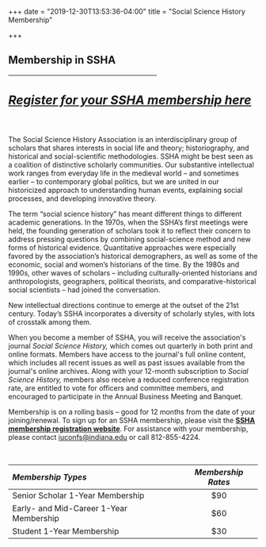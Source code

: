 +++
date = "2019-12-30T13:53:36-04:00"
title = "Social Science History Membership"

+++

## **Membership in SSHA**

<hr width=300; align=left>
<h2><a href="https://indianauniv-web.ungerboeck.com/mbd/mbd_p23_add_member.aspx?oc=10&cc=SSHA-MEMBER" target="_blank" role="button" class="btn btn-default btn-lg"><i><h3>Register for your SSHA membership here</h3></i></a></h2>  
<br />

The Social Science History Association is an interdisciplinary group of scholars that shares interests in social life and theory; historiography, and historical and social-scientific methodologies. SSHA might be best seen as a coalition of distinctive scholarly communities. Our substantive intellectual work ranges from everyday life in the medieval world – and sometimes earlier – to contemporary global politics, but we are united in our historicized approach to understanding human events, explaining social processes, and developing innovative theory.

The term “social science history” has meant different things to different academic generations. In the 1970s, when the SSHA’s first meetings were held, the founding generation of scholars took it to reflect their concern to address pressing questions by combining social-science method and new forms of historical evidence. Quantitative approaches were especially favored by the association’s historical demographers, as well as some of the economic, social and women’s historians of the time. By the 1980s and 1990s, other waves of scholars – including culturally-oriented historians and anthropologists, geographers, political theorists, and comparative-historical social scientists – had joined the conversation.

New intellectual directions continue to emerge at the outset of the 21st century. Today’s SSHA incorporates a diversity of scholarly styles, with lots of crosstalk among them.

When you become a member of SSHA, you will receive the association's journal *Social Science History,* which comes out quarterly in both print and online formats. Members have access to the journal's full online content, which includes all recent issues as well as past issues available from the journal's online archives. Along with your 12-month subscription to *Social Science History,* members also receive a reduced conference registration rate, are entitled to vote for officers and committee members, and encouraged to participate in the Annual Business Meeting and Banquet.

Membership is on a rolling basis – good for 12 months from the date of your joining/renewal. To sign up for an SSHA membership, please visit the <a href="https://indianauniv-web.ungerboeck.com/mbd/mbd_p23_add_member.aspx?oc=10&cc=SSHA-MEMBER" target="_blank">**SSHA membership registration website**</a>. For assistance with your membership, please contact <iuconfs@indiana.edu> or call 812-855-4224.

&emsp;

*Membership Types* | &emsp; | *Membership Rates*  
:--- | --- | :---: 
Senior Scholar 1-Year Membership | | $90
Early- and Mid-Career 1-Year Membership | | $60
Student 1-Year Membership | | $30

&emsp;